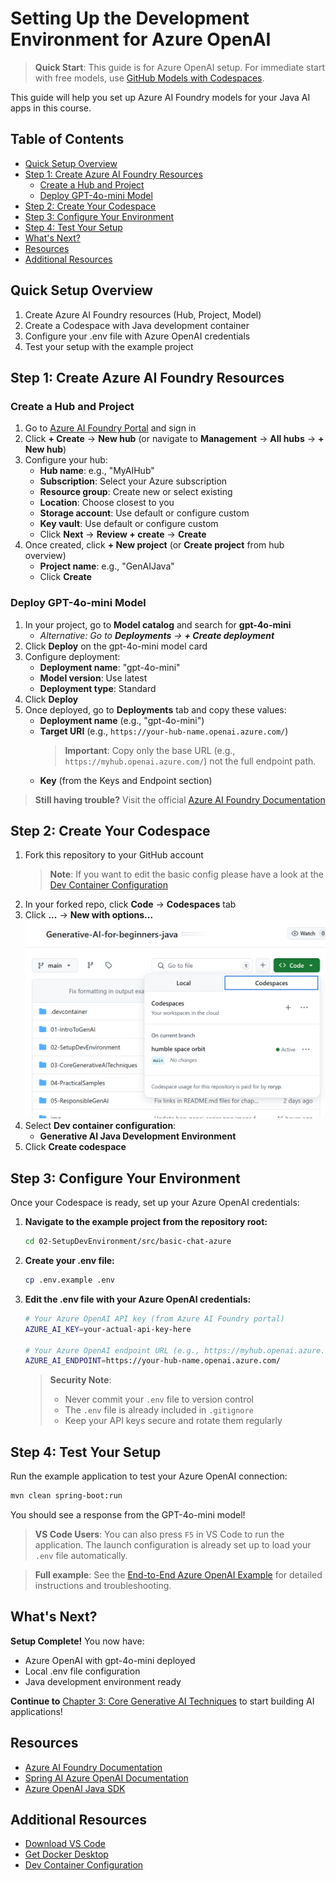 # Setting Up the Development Environment for Azure OpenAI

> **Quick Start**: This guide is for Azure OpenAI setup. For immediate start with free models, use [GitHub Models with Codespaces](./README.md#quick-start-cloud).

This guide will help you set up Azure AI Foundry models for your Java AI apps in this course.

## Table of Contents

- [Quick Setup Overview](#quick-setup-overview)
- [Step 1: Create Azure AI Foundry Resources](#step-1-create-azure-ai-foundry-resources)
  - [Create a Hub and Project](#create-a-hub-and-project)
  - [Deploy GPT-4o-mini Model](#deploy-gpt-4o-mini-model)
- [Step 2: Create Your Codespace](#step-2-create-your-codespace)
- [Step 3: Configure Your Environment](#step-3-configure-your-environment)
- [Step 4: Test Your Setup](#step-4-test-your-setup)
- [What's Next?](#whats-next)
- [Resources](#resources)
- [Additional Resources](#additional-resources)

## Quick Setup Overview

1. Create Azure AI Foundry resources (Hub, Project, Model)
2. Create a Codespace with Java development container
3. Configure your .env file with Azure OpenAI credentials
4. Test your setup with the example project

## Step 1: Create Azure AI Foundry Resources

### Create a Hub and Project

1. Go to [Azure AI Foundry Portal](https://ai.azure.com/) and sign in
2. Click **+ Create** → **New hub** (or navigate to **Management** → **All hubs** → **+ New hub**)
3. Configure your hub:
   - **Hub name**: e.g., "MyAIHub"
   - **Subscription**: Select your Azure subscription
   - **Resource group**: Create new or select existing
   - **Location**: Choose closest to you
   - **Storage account**: Use default or configure custom
   - **Key vault**: Use default or configure custom
   - Click **Next** → **Review + create** → **Create**
4. Once created, click **+ New project** (or **Create project** from hub overview)
   - **Project name**: e.g., "GenAIJava"
   - Click **Create**

### Deploy GPT-4o-mini Model

1. In your project, go to **Model catalog** and search for **gpt-4o-mini**
   - *Alternative: Go to **Deployments** → **+ Create deployment***
2. Click **Deploy** on the gpt-4o-mini model card
3. Configure deployment:
   - **Deployment name**: "gpt-4o-mini"
   - **Model version**: Use latest
   - **Deployment type**: Standard
4. Click **Deploy**
5. Once deployed, go to **Deployments** tab and copy these values:
   - **Deployment name** (e.g., "gpt-4o-mini")
   - **Target URI** (e.g., `https://your-hub-name.openai.azure.com/`) 
      > **Important**: Copy only the base URL (e.g., `https://myhub.openai.azure.com/`) not the full endpoint path.
   - **Key** (from the Keys and Endpoint section)

> **Still having trouble?** Visit the official [Azure AI Foundry Documentation](https://learn.microsoft.com/azure/ai-foundry/how-to/create-projects?tabs=ai-foundry&pivots=hub-project)

## Step 2: Create Your Codespace

1. Fork this repository to your GitHub account
   > **Note**: If you want to edit the basic config please have a look at the [Dev Container Configuration](../.devcontainer/devcontainer.json)
2. In your forked repo, click **Code** → **Codespaces** tab
3. Click **...** → **New with options...**
![creating a codespace with options](./images/codespaces.png)
4. Select **Dev container configuration**: 
   - **Generative AI Java Development Environment**
5. Click **Create codespace**


## Step 3: Configure Your Environment

Once your Codespace is ready, set up your Azure OpenAI credentials:

1. **Navigate to the example project from the repository root:**
   ```bash
   cd 02-SetupDevEnvironment/src/basic-chat-azure
   ```

2. **Create your .env file:**
   ```bash
   cp .env.example .env
   ```

3. **Edit the .env file with your Azure OpenAI credentials:**
   ```bash
   # Your Azure OpenAI API key (from Azure AI Foundry portal)
   AZURE_AI_KEY=your-actual-api-key-here
   
   # Your Azure OpenAI endpoint URL (e.g., https://myhub.openai.azure.com/)
   AZURE_AI_ENDPOINT=https://your-hub-name.openai.azure.com/
   ```

   > **Security Note**: 
   > - Never commit your `.env` file to version control
   > - The `.env` file is already included in `.gitignore`
   > - Keep your API keys secure and rotate them regularly

## Step 4: Test Your Setup

Run the example application to test your Azure OpenAI connection:

```bash
mvn clean spring-boot:run
```

You should see a response from the GPT-4o-mini model!

> **VS Code Users**: You can also press `F5` in VS Code to run the application. The launch configuration is already set up to load your `.env` file automatically.

> **Full example**: See the [End-to-End Azure OpenAI Example](./src/basic-chat-azure/README.md) for detailed instructions and troubleshooting.

## What's Next?

**Setup Complete!** You now have:
- Azure OpenAI with gpt-4o-mini deployed
- Local .env file configuration
- Java development environment ready

**Continue to** [Chapter 3: Core Generative AI Techniques](../03-CoreGenerativeAITechniques/README.md) to start building AI applications!

## Resources

- [Azure AI Foundry Documentation](https://learn.microsoft.com/azure/ai-services/)
- [Spring AI Azure OpenAI Documentation](https://docs.spring.io/spring-ai/reference/api/clients/azure-openai-chat.html)
- [Azure OpenAI Java SDK](https://learn.microsoft.com/java/api/overview/azure/ai-openai-readme)

## Additional Resources

- [Download VS Code](https://code.visualstudio.com/Download)
- [Get Docker Desktop](https://www.docker.com/products/docker-desktop)
- [Dev Container Configuration](../.devcontainer/devcontainer.json)
